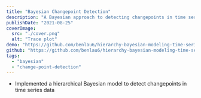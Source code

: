 ```yaml
---
title: "Bayesian Changepoint Detection"
description: "A Bayesian approach to detecting changepoints in time series data"
publishDate: "2021-08-25"
coverImage:
  src: "./cover.png"
  alt: "Trace plot"
demo: "https://github.com/benlau6/hierarchy-bayesian-modeling-time-series-sensor/blob/main/demonstration.ipynb"
github: "https://github.com/benlau6/hierarchy-bayesian-modeling-time-series-sensor/"
tags:
  - "bayesian"
  - "change-point-detection"
---
```


- Implemented a hierarchical Bayesian model to detect changepoints in time series data
